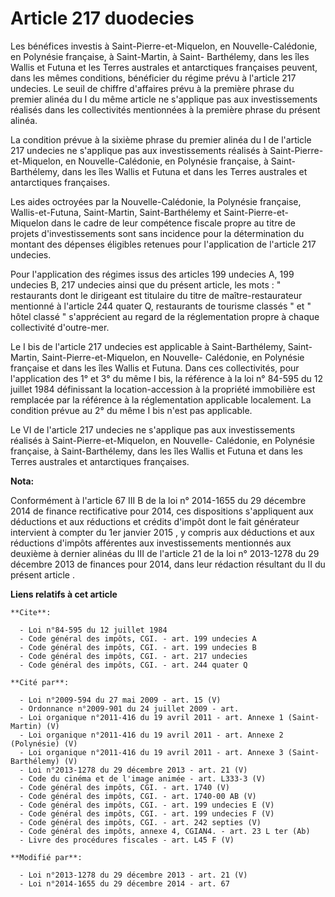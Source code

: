 # Article 217 duodecies

Les bénéfices investis à Saint-Pierre-et-Miquelon, en Nouvelle-Calédonie, en Polynésie française, à Saint-Martin, à Saint-
Barthélemy, dans les îles Wallis et Futuna et les Terres australes et antarctiques françaises peuvent, dans les mêmes
conditions, bénéficier du régime prévu à l'article 217 undecies. Le seuil de chiffre d'affaires prévu à la première phrase du
premier alinéa du I du même article ne s'applique pas aux investissements réalisés dans les collectivités mentionnées à la
première phrase du présent alinéa. 

La condition prévue à la sixième phrase du premier alinéa du I de l'article 217 undecies ne s'applique pas aux
investissements réalisés à Saint-Pierre-et-Miquelon, en Nouvelle-Calédonie, en Polynésie française, à Saint-Barthélemy, dans
les îles Wallis et Futuna et dans les Terres australes et antarctiques françaises.

Les aides octroyées par la Nouvelle-Calédonie, la Polynésie française, Wallis-et-Futuna, Saint-Martin, Saint-Barthélemy et
Saint-Pierre-et-Miquelon dans le cadre de leur compétence fiscale propre au titre de projets d'investissements sont sans
incidence pour la détermination du montant des dépenses éligibles retenues pour l'application de l'article 217 undecies. 

Pour l'application des régimes issus des articles 199 undecies A, 199 undecies B, 217 undecies ainsi que du présent article,
les mots : " restaurants dont le dirigeant est titulaire du titre de maître-restaurateur mentionné à l'article 244 quater Q,
restaurants de tourisme classés " et " hôtel classé " s'apprécient au regard de la réglementation propre à chaque
collectivité d'outre-mer. 

Le I bis de l'article 217 undecies est applicable à Saint-Barthélemy, Saint-Martin, Saint-Pierre-et-Miquelon, en Nouvelle-
Calédonie, en Polynésie française et dans les îles Wallis et Futuna. Dans ces collectivités, pour l'application des 1° et 3°
du même I bis, la référence à la loi n° 84-595 du 12 juillet 1984 définissant la location-accession à la propriété
immobilière est remplacée par la référence à la réglementation applicable localement. La condition prévue au 2° du même I bis
n'est pas applicable.

Le VI de l'article 217 undecies ne s'applique pas aux investissements réalisés à Saint-Pierre-et-Miquelon, en Nouvelle-
Calédonie, en Polynésie française, à Saint-Barthélemy, dans les îles Wallis et Futuna et dans les Terres australes et
antarctiques françaises.

**Nota:**

Conformément à l'article 67 III B de la loi n° 2014-1655 du 29 décembre 2014 de finance rectificative pour 2014, ces
dispositions s'appliquent aux déductions et aux réductions et crédits d'impôt dont le fait générateur intervient à compter du
1er janvier 2015 , y compris aux déductions et aux réductions d'impôts afférentes aux investissements mentionnés aux deuxième
à dernier alinéas du III de l'article 21 de la loi n° 2013-1278 du 29 décembre 2013 de finances pour 2014, dans leur
rédaction résultant du II du présent article .

**Liens relatifs à cet article**

	**Cite**:

	  - Loi n°84-595 du 12 juillet 1984
	  - Code général des impôts, CGI. - art. 199 undecies A
	  - Code général des impôts, CGI. - art. 199 undecies B
	  - Code général des impôts, CGI. - art. 217 undecies
	  - Code général des impôts, CGI. - art. 244 quater Q

	**Cité par**:

	  - Loi n°2009-594 du 27 mai 2009 - art. 15 (V)
	  - Ordonnance n°2009-901 du 24 juillet 2009 - art.
	  - Loi organique n°2011-416 du 19 avril 2011 - art. Annexe 1 (Saint-Martin) (V)
	  - Loi organique n°2011-416 du 19 avril 2011 - art. Annexe 2 (Polynésie) (V)
	  - Loi organique n°2011-416 du 19 avril 2011 - art. Annexe 3 (Saint-Barthélemy) (V)
	  - Loi n°2013-1278 du 29 décembre 2013 - art. 21 (V)
	  - Code du cinéma et de l'image animée - art. L333-3 (V)
	  - Code général des impôts, CGI. - art. 1740 (V)
	  - Code général des impôts, CGI. - art. 1740-00 AB (V)
	  - Code général des impôts, CGI. - art. 199 undecies E (V)
	  - Code général des impôts, CGI. - art. 199 undecies F (V)
	  - Code général des impôts, CGI. - art. 242 septies (V)
	  - Code général des impôts, annexe 4, CGIAN4. - art. 23 L ter (Ab)
	  - Livre des procédures fiscales - art. L45 F (V)

	**Modifié par**:

	  - Loi n°2013-1278 du 29 décembre 2013 - art. 21 (V)
	  - Loi n°2014-1655 du 29 décembre 2014 - art. 67
